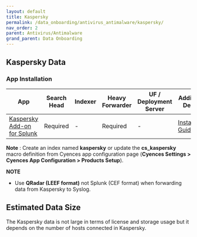 ```yaml
---
layout: default
title: Kaspersky
permalink: /data_onboarding/antivirus_antimalware/kaspersky/
nav_order: 2
parent: Antivirus/Antimalware
grand_parent: Data Onboarding
---
```


## **Kaspersky Data**

### App Installation

| App |  Search Head  | Indexer | Heavy Forwarder | UF / Deployment Server | Additional Details |
| ---- | ------ | ------------ | -------------- | -------------------- | ------ |
| [Kaspersky Add-on for Splunk](https://splunkbase.splunk.com/app/4656/) | Required | - | Required | - | [Installation Guide](https://splunkbase.splunk.com/app/4656/#/details) |

**Note** : Create an index named **kaspersky** or update the **cs_kaspersky** macro definition from Cyences app configuration page (**Cyences Settings > Cyences App Configuration > Products Setup**).


**NOTE**
* Use **QRadar (LEEF format)** not Splunk (CEF format) when forwarding data from Kaspersky to Syslog.

## Estimated Data Size
The Kaspersky data is not large in terms of license and storage usage but it depends on the number of hosts connected in Kaspersky. 